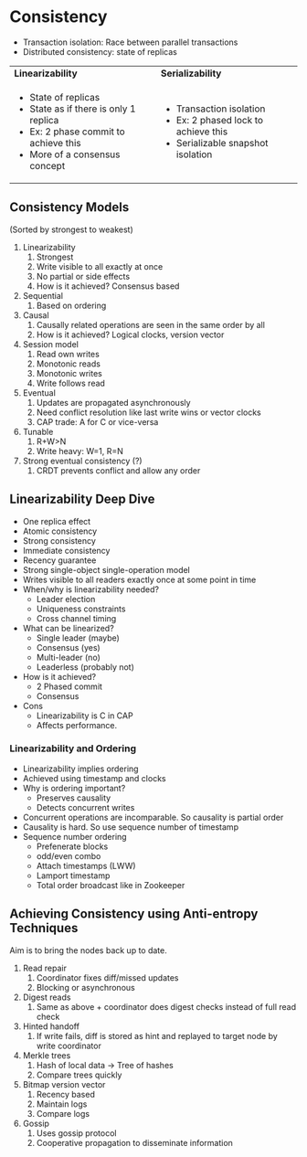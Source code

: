 
# Consistency



* Transaction isolation: Race between parallel transactions
* Distributed consistency: state of replicas

<table>
  <tr>
   <td>
<strong>Linearizability</strong>
   </td>
   <td><strong>Serializability</strong>
   </td>
  </tr>
  <tr>
   <td>
<ul>

<li>State of replicas

<li>State as if there is only 1 replica

<li>Ex: 2 phase commit to achieve this

<li>More of a consensus concept
</li>
</ul>
   </td>
   <td>
<ul>

<li>Transaction isolation

<li>Ex: 2 phased lock to achieve this

<li>Serializable snapshot isolation
</li>
</ul>
   </td>
  </tr>
</table>



## Consistency Models

(Sorted by strongest to weakest)



1. Linearizability
    1. Strongest
    2. Write visible to all exactly at once
    3. No partial or side effects
    4. How is it achieved? Consensus based
2. Sequential
    1. Based on ordering
3. Causal
    1. Causally related operations are seen in the same order by all
    2. How is it achieved? Logical clocks, version vector
4. Session model
    1. Read own writes
    2. Monotonic reads
    3. Monotonic writes
    4. Write follows read
5. Eventual
    1. Updates are propagated asynchronously
    2. Need conflict resolution like last write wins or vector clocks
    3. CAP trade: A for C or vice-versa
6. Tunable
    1. R+W>N
    2. Write heavy: W=1, R=N
7. Strong eventual consistency (?)
    1. CRDT prevents conflict and allow any order


## Linearizability Deep Dive



* One replica effect
* Atomic consistency
* Strong consistency
* Immediate consistency
* Recency guarantee
* Strong single-object single-operation model
* Writes visible to all readers exactly once at some point in time
* When/why is linearizability needed?
    * Leader election
    * Uniqueness constraints
    * Cross channel timing
* What can be linearized?
    * Single leader (maybe)
    * Consensus (yes)
    * Multi-leader (no)
    * Leaderless (probably not)
* How is it achieved?
    * 2 Phased commit
    * Consensus
* Cons
    * Linearizability is C in CAP
    * Affects performance.


### Linearizability and Ordering



* Linearizability implies ordering
* Achieved using timestamp and clocks
* Why is ordering important?
    * Preserves causality
    * Detects concurrent writes
* Concurrent operations are incomparable. So causality is partial order
* Causality is hard. So use sequence number of timestamp
* Sequence number ordering
    * Prefenerate blocks
    * odd/even combo
    * Attach timestamps (LWW)
    * Lamport timestamp
    * Total order broadcast like in Zookeeper


## Achieving Consistency using Anti-entropy Techniques

Aim is to bring the nodes back up to date.



1. Read repair
    1. Coordinator fixes diff/missed updates
    2. Blocking or asynchronous
2. Digest reads
    1. Same as above + coordinator does digest checks instead of full read check
3. Hinted handoff
    1. If write fails, diff is stored as hint and replayed to target node by write coordinator
4. Merkle trees
    1. Hash of local data -> Tree of hashes
    2. Compare trees quickly
5. Bitmap version vector
    1. Recency based
    2. Maintain logs
    3. Compare logs
6. Gossip 
    1. Uses gossip protocol
    2. Cooperative propagation to disseminate information
